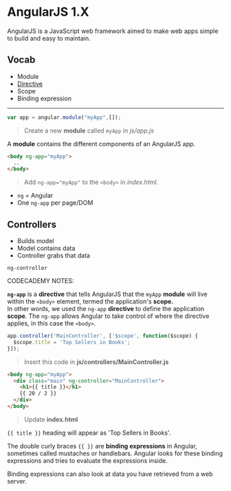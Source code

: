 # AngularJS 1.X

AngularJS is a JavaScript web framework aimed to make web apps simple to build and easy to maintain.

## Vocab

- Module
- [Directive](#directive)
- Scope
- Binding expression

---


```javascript
var app = angular.module("myApp",[]);
```
>Create a new **module** called `myApp` in _js/app.js_

A **module** contains the different components of an AngularJS app.

```html
<body ng-app="myApp">  
  ..
</body>
```
>Add `ng-app="myApp"` to the `<body>` in _index.html_.  

- `ng` = Angular
- One `ng-app` per page/DOM


## Controllers

- Builds model
- Model contains data
- Controller grabs that data

`ng-controller`


 CODECADEMY NOTES:

**`ng-app`** is a <a name="directive"></a>**directive** that tells AngularJS that the `myApp` **module** will live within the `<body>` element, termed the application's **scope.**   
In other words, we used the `ng-app` **directive** to define the application **scope**. The `ng-app` allows Angular to take control of where the directive applies, in this case the `<body>`.


```javascript
app.controller('MainController', ['$scope', function($scope) { 
  $scope.title = 'Top Sellers in Books'; 
}]);
```
>Insert this code in **js/controllers/MainController.js**


```html
<body ng-app="myApp">  
  <div class="main" ng-controller="MainController">
    <h1>{{ title }}</h1>
    {{ 20 / 2 }}
  </div>
</body>
```
>Update **index.html**

`{{ title }}` heading will appear as 'Top Sellers in Books'.

The double curly braces `{{ }}` are **binding expressions** in Angular, sometimes called mustaches or handlebars. Angular looks for these binding expressions and tries to evaluate the expressions inside.

Binding expressions can also look at data you have retrieved from a web server.
